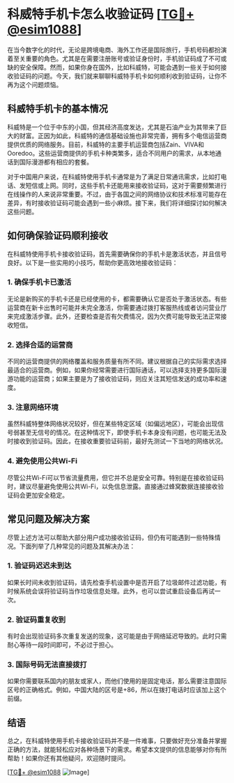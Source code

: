 # 科威特手机卡怎么收验证码 [[TG💪+ @esim1088](https://t.me/s/esim1088)]

在当今数字化的时代，无论是跨境电商、海外工作还是国际旅行，手机号码都扮演着至关重要的角色。尤其是在需要注册账号或验证身份时，手机验证码成了不可或缺的安全保障。然而，如果你身在国外，比如科威特，可能会遇到一些关于如何接收验证码的问题。今天，我们就来聊聊科威特手机卡如何顺利收到验证码，让你不再为这个问题烦恼。

## 科威特手机卡的基本情况

科威特是一个位于中东的小国，但其经济高度发达，尤其是石油产业为其带来了巨大的财富。正因为如此，科威特的通信基础设施也非常完善，拥有多个电信运营商提供优质的网络服务。目前，科威特的主要手机运营商包括Zain、VIVA和Ooredoo。这些运营商提供的手机卡种类繁多，适合不同用户的需求，从本地通话到国际漫游都有相应的套餐。

对于中国用户来说，在科威特使用手机卡通常是为了满足日常通讯需求，比如打电话、发短信或上网。同时，这些手机卡还能用来接收验证码，这对于需要频繁进行在线操作的人来说非常重要。不过，由于各国之间的网络协议和技术标准可能存在差异，有时接收验证码可能会遇到一些小麻烦。接下来，我们将详细探讨如何解决这些问题。

## 如何确保验证码顺利接收

在科威特使用手机卡接收验证码，首先需要确保你的手机卡是激活状态，并且信号良好。以下是一些实用的小技巧，帮助你更高效地接收验证码：

### 1. 确保手机卡已激活

无论是新购买的手机卡还是已经使用的卡，都需要确认它是否处于激活状态。有些运营商在新卡出售时可能并未完全激活，你需要通过拨打客服热线或者访问营业厅来完成激活步骤。此外，还要检查是否有欠费情况，因为欠费可能导致无法正常接收短信。

### 2. 选择合适的运营商

不同的运营商提供的网络覆盖和服务质量有所不同。建议根据自己的实际需求选择最适合的运营商。例如，如果你经常需要进行国际通话，可以选择支持更多国际漫游功能的运营商；如果主要是为了接收验证码，则应关注其短信发送的成功率和速度。

### 3. 注意网络环境

虽然科威特整体网络状况较好，但在某些特定区域（如偏远地区），可能会出现信号弱甚至无信号的情况。在这种情况下，即使手机卡本身没有问题，也可能无法及时接收到验证码。因此，在接收重要验证码前，最好先测试一下当地的网络状况。

### 4. 避免使用公共Wi-Fi

尽管公共Wi-Fi可以节省流量费用，但它并不总是安全可靠。特别是在接收验证码时，建议尽量避免使用公共Wi-Fi，以免信息泄露。直接通过蜂窝数据连接接收验证码会更加安全稳定。

## 常见问题及解决方案

尽管上述方法可以帮助大部分用户成功接收验证码，但仍有可能遇到一些特殊情况。下面列举了几种常见的问题及其解决办法：

### 1. 验证码迟迟未到达

如果长时间未收到验证码，请先检查手机设置中是否开启了垃圾邮件过滤功能，有时候系统会误将验证码当作垃圾信息处理。此外，也可以尝试重启设备后再试一次。

### 2. 验证码重复收到

有时会出现验证码多次重复发送的现象，这可能是由于网络延迟导致的。此时只需耐心等待一段时间即可，不必过于担心。

### 3. 国际号码无法直接拨打

如果你需要联系国内的朋友或家人，而他们使用的是固定电话，那么需要注意国际区号的正确格式。例如，中国大陆的区号是+86，所以在拨打电话时应该加上这个前缀。

## 结语

总之，在科威特使用手机卡接收验证码并不是一件难事，只要做好充分准备并掌握正确的方法，就能轻松应对各种场景下的需求。希望本文提供的信息能够对你有所帮助！如果你还有其他疑问，欢迎随时提问。

[[TG💪+ @esim1088](https://t.me/s/esim1088) ![Image](https://i.postimg.cc/4NQfJmqS/Snipaste-2025-05-13-00-14-12.png)]